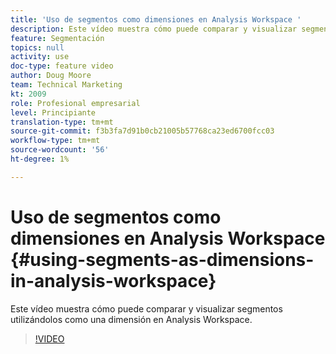 ```yaml
---
title: 'Uso de segmentos como dimensiones en Analysis Workspace '
description: Este vídeo muestra cómo puede comparar y visualizar segmentos utilizándolos como una dimensión en Analysis Workspace.
feature: Segmentación
topics: null
activity: use
doc-type: feature video
author: Doug Moore
team: Technical Marketing
kt: 2009
role: Profesional empresarial
level: Principiante
translation-type: tm+mt
source-git-commit: f3b3fa7d91b0cb21005b57768ca23ed6700fcc03
workflow-type: tm+mt
source-wordcount: '56'
ht-degree: 1%

---
```



# Uso de segmentos como dimensiones en Analysis Workspace {#using-segments-as-dimensions-in-analysis-workspace}

Este vídeo muestra cómo puede comparar y visualizar segmentos utilizándolos como una dimensión en Analysis Workspace.

>[!VIDEO](https://video.tv.adobe.com/v/23974/?quality=12)